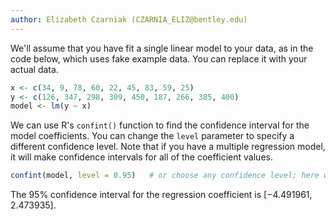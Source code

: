 ```yaml
---
author: Elizabeth Czarniak (CZARNIA_ELIZ@bentley.edu)
---
```


We'll assume that you have fit a single linear model to your data, as in the code below,
which uses fake example data.  You can replace it with your actual data.

```R
x <- c(34, 9, 78, 60, 22, 45, 83, 59, 25)
y <- c(126, 347, 298, 309, 450, 187, 266, 385, 400)
model <- lm(y ~ x)
```

We can use R's `confint()` function to find the confidence interval for the model coefficients. You can change the `level` parameter to specify a different confidence level. Note that if you have a multiple regression model, it will make confidence intervals for all of the coefficient values.

```R
confint(model, level = 0.95)   # or choose any confidence level; here we use 0.95
```

The 95% confidence interval for the regression coefficient is $[-4.491961, 2.473935]$.
